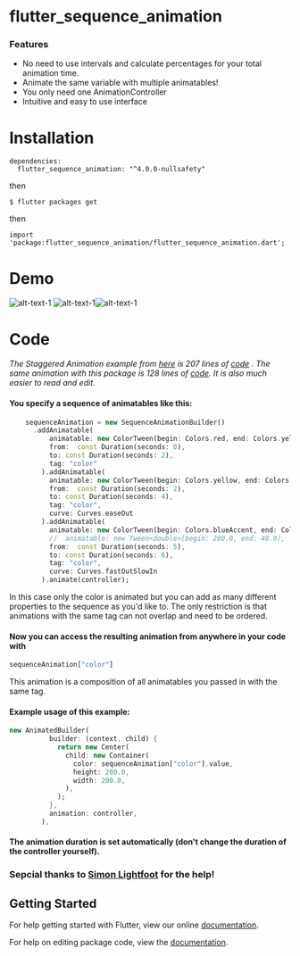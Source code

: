 # flutter_sequence_animation

### Features
- No need to use intervals and calculate percentages for your total animation time. 
- Animate the same variable with multiple animatables!
- You only need one AnimationController
- Intuitive and easy to use interface

# Installation


```
dependencies:
  flutter_sequence_animation: "^4.0.0-nullsafety"
```


then
```
$ flutter packages get
```
then
```
import 'package:flutter_sequence_animation/flutter_sequence_animation.dart';
```

# Demo

![alt-text-1](assets/colors.gif "title-1") ![alt-text-1](assets/size.gif "title-1")![alt-text-1](assets/staggered.gif "title-1")

# Code

_The Staggered Animation example from [here](https://flutter.io/animations/staggered-animations/) is
207 lines of [code](https://raw.githubusercontent.com/flutter/website/master/_includes/code/animation/basic_staggered_animation/main.dart) .
The same animation with this package is 128 lines of [code](https://github.com/Norbert515/flutter_sequence_animation/blob/master/example/lib/staggered_animation_replication.dart).
It is also much easier to read and edit._

#### You specify a sequence of animatables like this:
``` dart
    sequenceAnimation = new SequenceAnimationBuilder()
      .addAnimatable(
          animatable: new ColorTween(begin: Colors.red, end: Colors.yellow),
          from:  const Duration(seconds: 0),
          to: const Duration(seconds: 2),
          tag: "color"
        ).addAnimatable(
          animatable: new ColorTween(begin: Colors.yellow, end: Colors.blueAccent),
          from:  const Duration(seconds: 2),
          to: const Duration(seconds: 4),
          tag: "color",
          curve: Curves.easeOut
        ).addAnimatable(
          animatable: new ColorTween(begin: Colors.blueAccent, end: Colors.pink),
          //  animatable: new Tween<double>(begin: 200.0, end: 40.0),
          from:  const Duration(seconds: 5),
          to: const Duration(seconds: 6),
          tag: "color",
          curve: Curves.fastOutSlowIn
        ).animate(controller);
```
In this case only the color is animated but you can add as many different properties to the sequence as you'd like to.
The only restriction is that animations with the same tag can not overlap and need to be ordered.

#### Now you can access the resulting animation from anywhere in your code with
```dart
sequenceAnimation["color"]
```
This animation is a composition of all animatables you passed in with the same tag.

#### Example usage of this example:
```dart
new AnimatedBuilder(
          builder: (context, child) {
            return new Center(
              child: new Container(
                color: sequenceAnimation["color"].value,
                height: 200.0,
                width: 200.0,
              ),
            );
          },
          animation: controller,
        ),
```

#### The animation duration is set automatically (don't change the duration of the controller yourself).

### Sepcial thanks to [Simon Lightfoot](https://github.com/slightfoot) for the help!


## Getting Started

For help getting started with Flutter, view our online [documentation](https://flutter.io/).

For help on editing package code, view the [documentation](https://flutter.io/developing-packages/).
